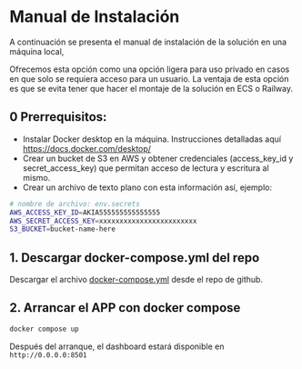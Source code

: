 # Manual de Instalación 

A continuación se presenta el manual de instalación de la solución en una máquina local, 

Ofrecemos esta opción como una opción ligera para uso privado en casos en que solo se requiera acceso para 
un usuario.
La ventaja de esta opción es que se evita tener que hacer el montaje de la solución en ECS o Railway.


## 0 Prerrequisitos:

- Instalar Docker desktop en la máquina. Instrucciones detalladas aquí https://docs.docker.com/desktop/
- Crear un bucket de S3 en AWS y obtener credenciales (access_key_id y secret_access_key) 
que permitan acceso de lectura y escritura al mismo.
- Crear un archivo de texto plano con esta información así, ejemplo: 

```bash
# nombre de archivo: env.secrets
AWS_ACCESS_KEY_ID=AKIA555555555555555
AWS_SECRET_ACCESS_KEY=xxxxxxxxxxxxxxxxxxxxxxxx
S3_BUCKET=bucket-name-here
```

## 1. Descargar docker-compose.yml del repo

Descargar el archivo [docker-compose.yml](https://github.com/maia-2025-vision/proyecto-desarrollo-soluciones/raw/refs/heads/main/docker-compose.yaml) desde el repo de github.


## 2. Arrancar el APP con docker compose


```bash
docker compose up
```

Después del arranque, el dashboard estará disponible en `http://0.0.0.0:8501`